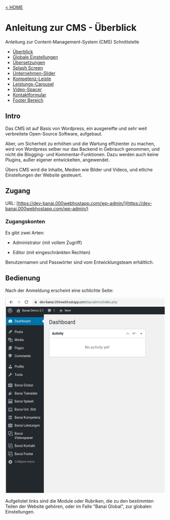 [&lt; HOME](./index)

# Anleitung zur CMS - Überblick

Anleitung zur Content-Management-System (CMS) Schnittstelle

* [Überblick]()
* [Globale Einstellungen]()
* [Übersetzungen]()
* [Splash Screen]()
* [Unternehmen-Slider]()
* [Kompetenz-Leiste]()
* [Leistungs-Carousel]()
* [Video-Spacer]()
* [Kontaktformular]()
* [Footer Bereich]()


## Intro

Das CMS ist auf Basis von Wordpress, ein ausgereifte und sehr weit verbreitete Open-Source Software, aufgebaut. 

Aber, um Sicherheit zu erhöhen und die Wartung effizienter zu machen, wird von Wordpress selber nur das Backend
in Gebrauch genommen, und nicht die Blogging- und Kommentar-Funktionen. Dazu werden auch keine Plugins, außer eigener
entwickelten, angewendet.

Übers CMS wird die Inhalte, Medien wie Bilder und Videos, und etliche Einstellungen der Website gesteuert.


## Zugang

URL: [https://dev-banai.000webhostapp.com/wp-admin/](https://dev-banai.000webhostapp.com/wp-admin/)

### Zugangskonten

Es gibt zwei Arten:

* Administrator (mit vollem Zugriff)

* Editor (mit eingeschränkten Rechten)

Benutzernamen  und Passwörter sind vom Entwicklungsteam erhältlich.


## Bedienung

Nach der Anmeldung erscheint eine schlichte Seite:

![Selection_093.png](/res/Selection_093.png)

Aufgelistet links sind die Module oder Rubriken, die zu den bestimmten Teilen der Website gehören, 
oder im Falle "Banai Global", zur globalen Einstellungen.



